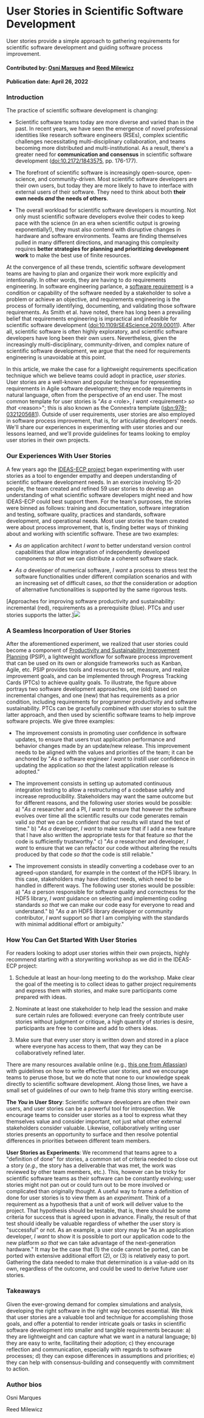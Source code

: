 # User Stories in Scientific Software Development

<!-- deck start -->
User stories provide a simple approach to gathering requirements for scientific software
development and guiding software process improvement. 
<!-- deck end -->

#### Contributed by: [Osni Marques](https://github.com/oamargues) and [Reed Milewicz](https://github.com/rmmilewi)
#### Publication date: April 26, 2022

### Introduction

The practice of scientific software development is changing:

-   Scientific software teams today are more diverse and varied than in
    the past. In recent years, we have seen the emergence of novel
    professional identities like research software engineers (RSEs),
    complex scientific challenges necessitating multi-disciplinary
    collaboration, and teams becoming more distributed and
    multi-institutional. As a result, there's a greater need for
    **communication and consensus** in scientific software
    development ([doi:10.2172/1843575](https://doi.org/10.2172/1843575), pp. 176-177).

-   The forefront of scientific software is increasingly open-source,
    open-science, and community-driven. Most scientific software
    developers are their own users, but today they are more likely to
    have to interface with external users of their software. They need
    to think about both **their own needs *and* the needs of others**.

-   The overall workload for scientific software developers is mounting.
    Not only must scientific software developers evolve their codes to
    keep pace with the science (in an era when scientific output is
    growing exponentially!), they must also contend with disruptive
    changes in hardware and software environments. Teams are finding
    themselves pulled in many different directions, and managing this
    complexity requires **better strategies for planning and
    prioritizing development work** to make the best use of finite
    resources.

At the convergence of all these trends, scientific software development
teams are having to plan and organize their work more explicitly and
intentionally. In other words, they are having to do requirements
engineering. In software engineering parlance, a [software
requirement](https://bssw.io/items/overview-of-requirements-and-requirements-engineering)
is a condition or capability of the software needed by a stakeholder to
solve a problem or achieve an objective, and requirements engineering is
the process of formally identifying, documenting, and validating those
software requirements. As Smith et al. have noted, there has long been a
prevailing belief that requirements engineering is impractical and
infeasible for scientific software development ([doi:10.1109/SE4Science.2019.00011](https://doi.org/10.1109/SE4Science.2019.00011)).
After all, scientific software is often highly exploratory, and
scientific software developers have long been their own users.
Nevertheless, given the increasingly multi-disciplinary,
community-driven, and complex nature of scientific software development,
we argue that the need for requirements engineering is unavoidable at
this point.

In this article, we make the case for a lightweight requirements
specification technique which we believe teams could adopt in practice,
*user stories*. User stories are a well-known and popular technique for
representing requirements in Agile software development; they encode
requirements in natural language, often from the perspective of an end
user. The most common template for user stories is "*As a* \<role\>, *I
want* \<requirement\> *so that* \<reason\>"; this is also known as the
Connextra template ([isbn:978-0321205681](https://isbndb.com/book/9780321205681)). Outside of user requirements, user
stories are also employed in software process improvement, that is, for
articulating developers' needs. We'll share our experiences in
experimenting with user stories and our lessons learned, and we'll
provide guidelines for teams looking to employ user stories in their own
projects.

### Our Experiences With User Stories

A few years ago the [IDEAS-ECP project](https://ideas-productivity.org/ideas-ecp/) 
began experimenting with user stories as a
tool to engender empathy and deepen understanding of scientific software
development needs. In an exercise involving 15-20 people, the team
created and refined 59 user stories to develop an understanding of what
scientific software developers might need and how IDEAS-ECP could best
support them. For the team's purposes, the stories were binned as
follows: training and documentation, software integration and testing,
software quality, practices and standards, software development, and
operational needs. Most user stories the team created were about process
improvement, that is, finding better ways of thinking about and working
with scientific software. These are two examples:

-   *As an* application architect *I want* to better understand version
    control capabilities that allow integration of independently
    developed components *so that* we can distribute a coherent software
    stack.

-   *As a* developer of numerical software, *I want* a process to stress
    test the software functionalities under different compilation
    scenarios and with an increasing set of difficult cases, *so that*
    the consideration or adoption of alternative functionalities is
    supported by the same rigorous tests.

[Approaches for improving software productivity and sustainability: incremental (red), requirements as a prerequisite (blue). PTCs and user stories supports the latter.]<img src='../../images/ptc-user-stories-improvement.png' class='page lightbox'/>

### A Seamless Incorporation of User Stories

After the aforementioned experiment, we realized that user stories could
become a component of [Productivity and Sustainability Improvement
Planning](https://bssw.io/psip) (PSIP), a lightweight workflow for software process improvement
that can be used on its own or alongside frameworks such as Kanban,
Agile, etc. PSIP provides tools and resources to set, measure, and
realize improvement goals, and can be implemented through Progress
Tracking Cards (PTCs) to achieve quality goals. To illustrate, the figure above
portrays two software development
approaches, one (old) based on incremental changes, and one (new) that
has requirements as a prior condition, including requirements for
programmer productivity and software sustainability. PTCs can be
gracefully combined with user stories to suit the latter approach, and
then used by scientific software teams to help improve software
projects. We give three examples:

-   The improvement consists in promoting user confidence in software
    updates, to ensure that users trust application performance and
    behavior changes made by an update/new release. This improvement
    needs to be aligned with the values and priorities of the team; it
    can be anchored by "*As a* software engineer *I want* to instill
    user confidence in updating the application *so that* the latest
    application release is adopted."

-   The improvement consists in setting up automated continuous
    integration testing to allow a restructuring of a codebase safely
    and increase reproducibility. Stakeholders may want the same outcome
    but for different reasons, and the following user stories would be
    possible: a) "*As a* researcher and a PI, *I want* to ensure that
    however the software evolves over time all the scientific results
    our code generates remain valid *so that* we can be confident that
    our results will stand the test of time." b) "*As a* developer, *I
    want* to make sure that if I add a new feature that I have also
    written the appropriate tests for that feature *so that* the code is
    sufficiently trustworthy." c) "*As a* researcher and developer, *I
    want* to ensure that we can refactor our code without altering the
    results produced by that code *so that* the code is still reliable."

-   The improvement consists in steadily converting a codebase over to
    an agreed-upon standard, for example in the context of the HDF5
    library. In this case, stakeholders may have distinct needs, which
    need to be handled in different ways. The following user stories
    would be possible: a) "*As a* person responsible for software
    quality and correctness for the HDF5 library, *I want* guidance on
    selecting and implementing coding standards *so that* we can make
    our code easy for everyone to read and understand." b) "*As a* an
    HDF5 library developer or community contributor, *I want* support
    *so that* I am complying with the standards with minimal additional
    effort or ambiguity."

### How You Can Get Started With User Stories

For readers looking to adopt user stories within their own projects,
highly recommend starting with a storywriting workshop as we did in the
IDEAS-ECP project:

1.  Schedule at least an hour-long meeting to do the workshop. Make
    clear the goal of the meeting is to collect ideas to gather project
    requirements and express them with stories, and make sure
    participants come prepared with ideas.

2.  Nominate at least one stakeholder to help lead the session and make
    sure certain rules are followed: everyone can freely contribute user
    stories without judgment or critique, a high quantity of stories is
    desire, participants are free to combine and add to others ideas.

3.  Make sure that every user story is written down and stored in a
    place where everyone has access to them, that way they can be
    collaboratively refined later.

There are many resources available online (e.g., [this one from Atlassian](https://www.atlassian.com/agile/project-management/user-stories)) with
guidelines on how to write effective user stories, and we encourage
teams to peruse those, but we do note that none to our knowledge speak
directly to scientific software development. Along those lines, we have
a small set of guidelines of our own to help frame this story writing
exercise.

**The *You* in User Story**: Scientific software developers are often
their own users, and user stories can be a powerful tool for
introspection. We encourage teams to consider user stories as a tool to
express what they themselves value and consider important, not just what
other external stakeholders consider valuable. Likewise, collaboratively
writing user stories presents an opportunity to surface and then resolve
potential differences in priorities between different team members.

**User Stories as Experiments**: We recommend that teams agree to a
"definition of done" for stories, a common set of criteria needed to
close out a story (*e.g.,* the story has a deliverable that was met, the
work was reviewed by other team members, etc.). This, however can be
tricky for scientific software teams as their software can be constantly
evolving; user stories might not pan out or could turn out to be more
involved or complicated than originally thought. A useful way to frame a
definition of done for user stories is to view them as an *experiment*.
Think of a requirement as a hypothesis that a unit of work will deliver
value to the project. That hypothesis should be testable, that is, there
should be some criteria for success that is agreed upon in advance.
Finally, the result of that test should ideally be valuable regardless
of whether the user story is "successful" or not. As an example, a user
story may be "As an application developer, *I want* to show it is
possible to port our application code to the new platform *so that* we
can take advantage of the next-generation hardware." It may be the case
that (1) the code cannot be ported, can be ported with extensive
additional effort (2), or (3) is relatively easy to port. Gathering the
data needed to make that determination is a value-add on its own,
regardless of the outcome, and could be used to derive future user
stories.

### Takeaways

Given the ever-growing demand for complex simulations and analysis,
developing the right software in the right way becomes essential. We
think that user stories are a valuable tool and technique for
accomplishing those goals, and offer a potential to render intricate
goals or tasks in scientific software development into smaller and
tangible requirements because: a) they are lightweight and can capture
what we want in a natural language; b) they are easy to write,
facilitating their adoption; c) they encourage reflection and
communication, especially with regards to software processes; d) they
can expose differences in assumptions and priorities; e) they can help
with consensus-building and consequently with commitment to action.

### Author bios

Osni Marques

Reed Milewicz

<!---
Publish: yes
Pinned: no
Topics: software process improvement, requirements
--->

